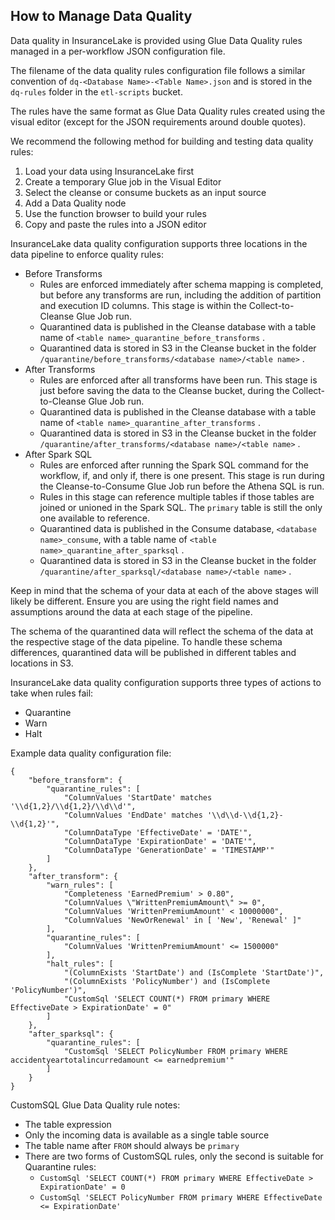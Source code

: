 ## How to Manage Data Quality

Data quality in InsuranceLake is provided using Glue Data Quality rules managed in a per-workflow JSON configuration file. 

The filename of the data quality rules configuration file follows a similar convention of `dq-<Database Name>-<Table Name>.json` and is stored in the `dq-rules` folder in the `etl-scripts` bucket.
 
The rules have the same format as Glue Data Quality rules created using the visual editor (except for the JSON requirements around double quotes).

We recommend the following method for building and testing data quality rules:

1. Load your data using InsuranceLake first
2. Create a temporary Glue job in the Visual Editor
3. Select the cleanse or consume buckets as an input source
4. Add a Data Quality node
5. Use the function browser to build your rules
6. Copy and paste the rules into a JSON editor


InsuranceLake data quality configuration supports three locations in the data pipeline to enforce quality rules:

* Before Transforms
    * Rules are enforced immediately after schema mapping is completed, but before any transforms are run, including the addition of partition and execution ID columns. This stage is within the Collect-to-Cleanse Glue Job run.
    * Quarantined data is published in the Cleanse database with a table name of `<table name>_quarantine_before_transforms` .
    * Quarantined data is stored in S3 in the Cleanse bucket in the folder `/quarantine/before_transforms/<database name>/<table name>` .
* After Transforms
    * Rules are enforced after all transforms have been run. This stage is just before saving the data to the Cleanse bucket, during the Collect-to-Cleanse Glue Job run.
    * Quarantined data is published in the Cleanse database with a table name of `<table name>_quarantine_after_transforms` .
    * Quarantined data is stored in S3 in the Cleanse bucket in the folder `/quarantine/after_transforms/<database name>/<table name>` .
* After Spark SQL
    * Rules are enforced after running the Spark SQL command for the workflow, if, and only if, there is one present. This stage is run during the Cleanse-to-Consume Glue Job run before the Athena SQL is run.
    * Rules in this stage can reference multiple tables if those tables are joined or unioned in the Spark SQL. The `primary` table is still the only one available to reference.
    * Quarantined data is published in the Consume database, `<database name>_consume`, with a table name of `<table name>_quarantine_after_sparksql` .
    * Quarantined data is stored in S3 in the Cleanse bucket in the folder `/quarantine/after_sparksql/<database name>/<table name>` .


Keep in mind that the schema of your data at each of the above stages will likely be different. Ensure you are using the right field names and assumptions around the data at each stage of the pipeline.

The schema of the quarantined data will reflect the schema of the data at the respective stage of the data pipeline. To handle these schema differences, quarantined data will be published in different tables and locations in S3.

InsuranceLake data quality configuration supports three types of actions to take when rules fail:

* Quarantine
* Warn
* Halt


Example data quality configuration file:

```
{
    "before_transform": {
        "quarantine_rules": [
            "ColumnValues 'StartDate' matches '\\d{1,2}/\\d{1,2}/\\d\\d'",
            "ColumnValues 'EndDate' matches '\\d\\d-\\d{1,2}-\\d{1,2}'",
            "ColumnDataType 'EffectiveDate' = 'DATE'",
            "ColumnDataType 'ExpirationDate' = 'DATE'",
            "ColumnDataType 'GenerationDate' = 'TIMESTAMP'"
        ]
    },
    "after_transform": {
        "warn_rules": [
            "Completeness 'EarnedPremium' > 0.80",
            "ColumnValues \"WrittenPremiumAmount\" >= 0",
            "ColumnValues 'WrittenPremiumAmount' < 10000000",
            "ColumnValues 'NewOrRenewal' in [ 'New', 'Renewal' ]"
        ],
        "quarantine_rules": [
            "ColumnValues 'WrittenPremiumAmount' <= 1500000"
        ],
        "halt_rules": [
            "(ColumnExists 'StartDate') and (IsComplete 'StartDate')",
            "(ColumnExists 'PolicyNumber') and (IsComplete 'PolicyNumber')",
            "CustomSql 'SELECT COUNT(*) FROM primary WHERE EffectiveDate > ExpirationDate' = 0"
        ]
    },
    "after_sparksql": {
        "quarantine_rules": [
            "CustomSql 'SELECT PolicyNumber FROM primary WHERE accidentyeartotalincurredamount <= earnedpremium'"
        ]
    }
}
```

CustomSQL Glue Data Quality rule notes:

* The table expression
* Only the incoming data is available as a single table source
* The table name after `FROM` should always be `primary`
* There are two forms of CustomSQL rules, only the second is suitable for Quarantine rules:
    * `CustomSql 'SELECT COUNT(*) FROM primary WHERE EffectiveDate > ExpirationDate' = 0`
    * `CustomSql 'SELECT PolicyNumber FROM primary WHERE EffectiveDate <= ExpirationDate'`
